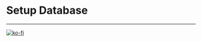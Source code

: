 # Setup Database

---

[![ko-fi](https://www.ko-fi.com/img/githubbutton_sm.svg)](https://ko-fi.com/T6T41JKMI)
